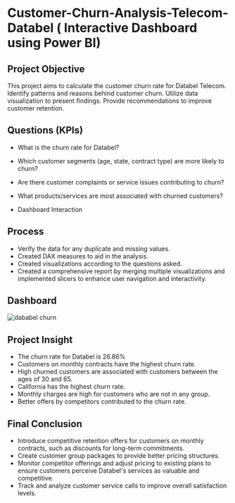 # Customer-Churn-Analysis-Telecom-Databel ( Interactive Dashboard using Power BI)
##  Project Objective 
This project aims to calculate the customer churn rate for Databel Telecom. Identify patterns and reasons behind customer churn.
Utilize data visualization to present findings.
Provide recommendations to improve customer retention. 
## Questions (KPIs)
- What is the churn rate for Databel?
- Which customer segments (age, state, contract type) are more likely to churn?
- Are there customer complaints or service issues contributing to churn?
- What products/services are most associated with churned customers?

  
-  Dashboard Interaction
  ## Process 
  - Verify the data for any duplicate and missing values.
  - Created DAX measures to aid in the analysis.
  -  Created visualizations according to the questions asked.
  -  Created a comprehensive report by merging multiple visualizations and implemented slicers to enhance user navigation and interactivity.
   ## Dashboard 
   ![dababel churn](https://github.com/user-attachments/assets/125263ee-d458-457b-97da-1284cb9cadb7)
   ## Project Insight
   - The churn rate for Databel is 26.86%
   -  Customers on monthly contracts have the highest churn rate.
   -  High churned customers  are associated with customers between the ages of 30 and 65.
   -  California has the highest churn rate.
   -  Monthly charges are high for customers who are not in any group.
   -  Better offers by competitors contributed to the churn rate.
   ## Final Conclusion 
   - Introduce competitive  retention offers  for customers on monthly contracts, such as  discounts for long-term commitments.
   - Create customer group packages to provide better pricing structures.
   - Monitor competitor offerings and adjust pricing  to existing plans to ensure customers perceive Databel's services as valuable and competitive.
   - Track and analyze customer service calls to improve overall satisfaction levels.  
   
  

